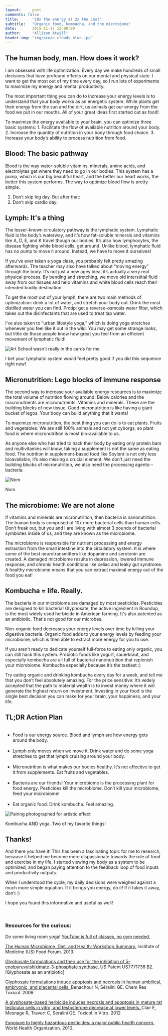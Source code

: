```yaml
---
layout:     post
comments: false
title:      "10x the energy at 2x the cost"
subtitle:   "Organic food, kombucha, and the microbiome"
date:       2015-11-17 12:00:00
author:     "Allison Atwill"
header-img: "img/ocean_clouds_blue.jpg"
---
```


<h2 class="section heading">The human body, man. How does it work? </h2>

<p>I am obsessed with life optimization.  Every day we make hundreds of small decisions that have profound effects on our mental and physical state.  I want to get the most out of my time every day, so I run lots of experiments to maximize my energy and mental productivity. </p>

<p>The most important thing you can do to increase your energy levels is to understand that your body works as an energetic system. While plants get their energy from the sun and the dirt, us animals get our energy from the food we put in our mouths.  All of your great ideas first started out as food!</p>

<p>To maximize the energy available to your brain, you can optimize three basic systems: 1. Facilitate the flow of available nutrition around your body. 2. Increase the quantity of nutrition in your body through food choice. 3. Increase your body’s ability to process nutrition from food. </p>


<h2 class="section heading">Blood: The basic pathway </h2>

<p>Blood is the way water-soluble vitamins, minerals, amino acids, and electrolytes get where they need to go in our bodies.  This system has a pump, which is our big beautiful heart, and the better our heart works, the better this system performs.  The way to optimize blood flow is pretty simple. </p>

<ol>
	<li>Don’t skip leg day.  But after that: </li>
	<li>Don’t skip cardio day. </li>
</ol>

<h2 class="section heading">Lymph: It's a thing </h2>

<p>The lesser-known circulatory pathway is the lymphatic system. Lymphatic fluid is the body’s waterway, and it’s how fat-soluble minerals and vitamins like A, D, E, and K travel though our bodies. It’s also how lymphocytes, the disease fighting white blood cells, get around.  Unlike blood, lymphatic fluid has no pump to move it around.  Instead, we have to move it ourselves!</p>

<p>If you’ve ever taken a yoga class, you probably felt pretty amazing afterwards.  The teacher may also have talked about “moving energy” through the body.  It’s not just a new agey idea, it’s actually a very real physical process.  By bending and stretching, we move old interstitial fluid away from our tissues and help vitamins and white blood cells reach their intended bodily destination.  </p>

<p>To get the most out of your lymph, there are two main methods of optimization: drink a lot of water, and stretch your body out.   Drink the most distilled water you can find.  Protip: get a reverse-osmosis water filter, which takes out the disinfectants that are used to treat tap water.  </p>

<p> I’ve also taken to “urban lifestyle yoga,” which is doing yoga stretches whenever you feel like it out in the wild.  You may get some strange looks, but little do those people know how great you feel from an efficient movement of lymphatic fluid! </p>

<img src="{{ site.baseurl }}/img/yoga-sequence.jpg" alt="Art School wasn't really in the cards for me">

<span class="caption text-muted">I bet your lymphatic system would feel pretty good if you did this sequence right now!</span>

<h2 class="section heading">Micronutrition: Lego blocks of immune response </h2>

<p>The second way to increase your available energy resources is to maximize the total volume of nutrition flowing around.  Below calories and the macronutrients are micronutrients. Vitamins and minerals. These are the building blocks of new tissue.  Good micronutrition is like having a giant bucket of legos. Your body can build anything that it wants! </p>

<p>To maximize micronutrition, the best thing you can do is to eat plants. Fruits and vegetables. We are still 100% animals and not yet cyborgs, so plant food is where micronutrition is most bio-available to us.  </p>

<p>As anyone else who has tried to hack their body by eating only protein bars and multivitamins will know, taking a supplement is not the same as eating food.  The nutrition in supplement-based food like Soylent is not only less bioavailable, it’s also missing a crucial element.  We don’t just need the building blocks of micronutrition, we also need the processing agents--bacteria. </p>

<img src="{{ site.baseurl }}/img/farmers-market.jpg" alt="Nom">

<span class="caption text-muted">Nom</span>

<h2 class="section heading">The microbiome: We are not alone </h2>

<p>If vitamins and minerals are micronutrition, then bacteria is nanonutrition.  The human body is comprised of 10x more bacterial cells than human cells.  Don’t freak out, but you and I are living with almost 3 pounds of bacterial symbiotes inside of us, and they are known as the microbiome.</p>

<p>The microbiome is responsible for nutrient processing and energy extraction from the small intestine into the circulatory system.  It is where some of the best neurotransmitters like dopamine and serotonin are created. A damaged microbiome results in depression, lowered immune response, and chronic health conditions like celiac and leaky gut syndrome.  A healthy microbiome means that you can extract maximal energy out of the food you eat! </p>

<h2 class="section heading">Kombucha = life. Really. </h2>

<p>The bacteria in our microbiome are damaged by most pesticides.  Pesticides are designed to kill bacteria!   Glyphosate, the active ingredient in Roundup, is the most widely used herbicide in American farming. It's also patented as an antibiotic. That's not good for our  microbes. </p>

<p>Non-organic food decreases your energy levels over time by killing your digestive bacteria. Organic food adds to your energy levels by feeding your microbiome, which is then able to extract more energy for you to use. </p>

<p>If you aren’t ready to dedicate yourself full-force to eating only organic, you can still hack this system.  Probiotic foods like yogurt, sauerkraut, and especially kombucha are all full of bacterial nanonutrition that replenish your microbiome.  Kombucha especially because it’s the tastiest :) </p>

<p>Try eating organic and drinking kombucha every day for a week, and tell me that you don’t feel absolutely amazing. For the price sensitive: It’s widely accepted that the path to material wealth is to invest money where it will generate the highest return on investment.  Investing in your food is the single best decision you can make for your brain, your happiness,  and your life. </p>

<h2 class="section heading">TL;DR Action Plan </h2>

<ul>
<br>
<li>Food is our energy source. Blood and lymph are how energy gets around the body.</li> <br>
<li>Lymph only moves when we move it.  Drink water and do some yoga stretches to get that lymph cruising around your body.</li><br>
<li>Micronutrition is what makes our bodies healthy.  It’s not effective to get it from supplements. Eat fruits and vegetables.</li><br>
<li>Bacteria are our friends!  Your microbiome is the processing plant for food energy. Pesticides kill the microbiome. Don’t kill your microbiome, feed your microbiome!</li><br>
<li>Eat organic food. Drink kombucha. Feel amazing.</li>

</ul>

<img src="{{ site.baseurl }}/img/kombucha-bow.jpg" alt="Pairing photographed for artistic effect">

<span class="caption text-muted">Kombucha AND yoga. Two of my favorite things!</span>

<h2 class="section heading">Thanks! </h2>

<p>And there you have it!  This has been a fascinating topic for me to research, because it helped me become more dispassionate towards the role of food and exercise in my life.  I started viewing my body as a system to be optimized, and began paying attention to the feedback loop of food inputs and productivity outputs.  </p>

<p>When I understood the cycle, my daily decisions were weighed against a much more simple equation.  If it brings you energy, do it!  If it takes it away, don’t :) </p>
<p> I hope you found this informative and useful as well! </p>

<br> 

<h3 class="section heading"> Resources for the curious: </h3>

<p>Do some living room yoga!  <a href="https://www.youtube.com/watch?v=Is8tMCpv4F8">YouTube is full of classes, no gym needed.</a> 
</p>

<p><a href="http://www.ncbi.nlm.nih.gov/books/NBK154098">The Human Microbiome, Diet, and Health: Workshop Summary.</a> Institute of Medicine (US) Food Forum. 2013. </p>

<p>  <a href="http://www.google.com/patents/US7771736"> Glyphosate formulations and their use for the inhibition of 5-enolpyruvylshikimate-3-phosphate synthase. </a> US Patent US7771736 B2. [Glyphosate as an antibiotic]</p>

<p> <a href="http://www.ncbi.nlm.nih.gov/pubmed/19105591">Glyphosate formulations induce apoptosis and necrosis in human umbilical, embryonic, and placental cells. </a>Benachour N, Séralini GE. Chem Res Toxicol. 2009. </p>

<p><a href="http://www.ncbi.nlm.nih.gov/pubmed/22200534"> A glyphosate-based herbicide induces necrosis and apoptosis in mature rat testicular cells in vitro, and testosterone decrease at lower levels.  </a> Clair E, Mesnage R, Travert C, Séralini GÉ. Toxicol In Vitro. 2012</p>

<p> <a href="http://www.who.int/ipcs/features/hazardous_pesticides.pdf">Exposure to highly hazardous pesticides: a major public health concern.</a> World Health Organization. 2010. </p>





